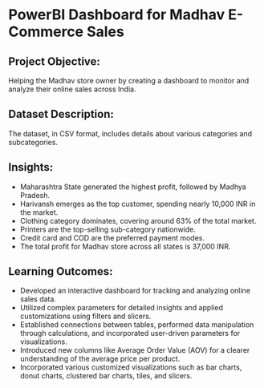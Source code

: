 # PowerBI Dashboard for Madhav E-Commerce Sales

## Project Objective:

Helping the Madhav store owner by creating a dashboard to monitor and analyze their online sales across India.

## Dataset Description:

The dataset, in CSV format, includes details about various categories and subcategories.

## Insights:

- Maharashtra State generated the highest profit, followed by Madhya Pradesh.
- Harivansh emerges as the top customer, spending nearly 10,000 INR in the market.
- Clothing category dominates, covering around 63% of the total market.
- Printers are the top-selling sub-category nationwide.
- Credit card and COD are the preferred payment modes.
- The total profit for Madhav store across all states is 37,000 INR.

## Learning Outcomes:

- Developed an interactive dashboard for tracking and analyzing online sales data.
- Utilized complex parameters for detailed insights and applied customizations using filters and slicers.
- Established connections between tables, performed data manipulation through calculations, and incorporated user-driven parameters for visualizations.
- Introduced new columns like Average Order Value (AOV) for a clearer understanding of the average price per product.
- Incorporated various customized visualizations such as bar charts, donut charts, clustered bar charts, tiles, and slicers.
